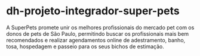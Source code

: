 # dh-projeto-integrador-super-pets
A SuperPets promete unir os melhores profissionais do mercado pet com os donos de pets de São Paulo, permitindo buscar os profissionais mais bem recomendados e realizar agendamentos online de adestramento, banho, tosa, hospedagem e passeio para os seus bichos de estimação.
